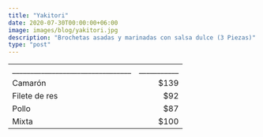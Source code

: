 ```yaml
---
title: "Yakitori"
date: 2020-07-30T00:00:00+06:00
image: images/blog/yakitori.jpg
description: "Brochetas asadas y marinadas con salsa dulce (3 Piezas)"
type: "post"
---
```

|                                 |           |
|:--------------------------------|----------:|
|_________________________________|___________|
| Camarón                         | $139      |
| Filete de res                   | $92       |
| Pollo                           | $87       |
| Mixta                           | $100      |
